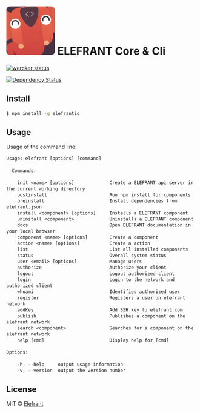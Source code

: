 # [![ELEFRANT Logo](https://raw.githubusercontent.com/Elefrant/elefrantio/ee8f771ab7be672b6f44d3d531059d1630bfd79a/lib/templates/logo.png)](http://elefrant.com/) ELEFRANT Core & Cli

[![wercker status](https://app.wercker.com/status/ed958a0d0e57a3d11084695e9728b6b1/s/master "wercker status")](https://app.wercker.com/project/bykey/ed958a0d0e57a3d11084695e9728b6b1)

[![Dependency Status](https://gemnasium.com/Elefrant/elefrantio.svg)](https://gemnasium.com/Elefrant/elefrantio)


## Install

```sh
$ npm install -g elefrantio
```


## Usage

Usage of the command line:

```
Usage: elefrant [options] [command]

  Commands:

    init <name> [options]             Create a ELEFRANT api server in the current working directory
    postinstall                       Run npm install for components
    preinstall                        Install dependencies from elefrant.json
    install <component> [options]     Installs a ELEFRANT component
    uninstall <component>             Uninstalls a ELEFRANT component
    docs                              Open ELEFRANT documentation in your local browser
    component <name> [options]        Create a component
    action <name> [options]           Create a action
    list                              List all installed components
    status                            Overall system status
    user <email> [options]            Manage users
    authorize                         Authorize your client
    logout                            Logout authorized client
    login                             Login to the network and authorized client
    whoami                            Identifies authorized user
    register                          Registers a user on elefrant network
    addKey                            Add SSH key to elefrant.com
    publish                           Publishes a component on the elefrant network
    search <component>                Searches for a component on the elefrant network
    help [cmd]                        Display help for [cmd]

Options:

    -h, --help     output usage information
    -v, --version  output the version number
```


## License

MIT © [Elefrant](http://elefrant.com/#/license)
